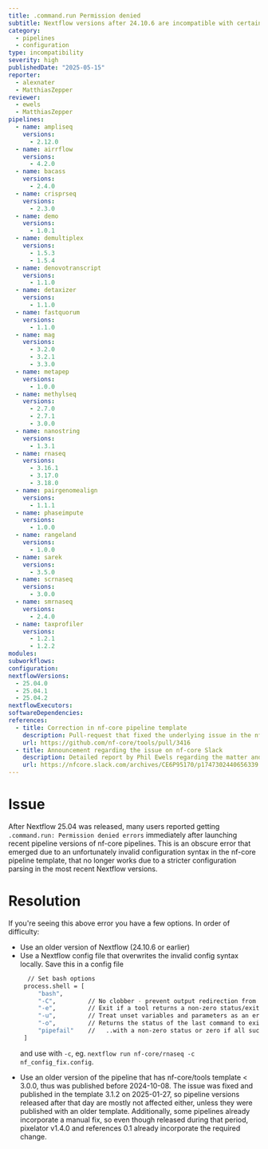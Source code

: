 ```yaml
---
title: .command.run Permission denied
subtitle: Nextflow versions after 24.10.6 are incompatible with certain nf-core pipelines published in 2024 and early 2025.
category:
  - pipelines
  - configuration
type: incompatibility
severity: high
publishedDate: "2025-05-15"
reporter:
  - alexnater
  - MatthiasZepper
reviewer:
  - ewels
  - MatthiasZepper
pipelines:
  - name: ampliseq
    versions:
      - 2.12.0
  - name: airrflow
    versions:
      - 4.2.0
  - name: bacass
    versions:
      - 2.4.0
  - name: crisprseq
    versions:
      - 2.3.0
  - name: demo
    versions:
      - 1.0.1
  - name: demultiplex
    versions:
      - 1.5.3
      - 1.5.4
  - name: denovotranscript
    versions:
      - 1.1.0
  - name: detaxizer
    versions:
      - 1.1.0
  - name: fastquorum
    versions:
      - 1.1.0
  - name: mag
    versions:
      - 3.2.0
      - 3.2.1
      - 3.3.0
  - name: metapep
    versions:
      - 1.0.0
  - name: methylseq
    versions:
      - 2.7.0
      - 2.7.1
      - 3.0.0
  - name: nanostring
    versions:
      - 1.3.1
  - name: rnaseq
    versions:
      - 3.16.1
      - 3.17.0
      - 3.18.0
  - name: pairgenomealign
    versions:
      - 1.1.1
  - name: phaseimpute
    versions:
      - 1.0.0
  - name: rangeland
    versions:
      - 1.0.0
  - name: sarek
    versions:
      - 3.5.0
  - name: scrnaseq
    versions:
      - 3.0.0
  - name: smrnaseq
    versions:
      - 2.4.0
  - name: taxprofiler
    versions:
      - 1.2.1
      - 1.2.2
modules:
subworkflows:
configuration:
nextflowVersions:
  - 25.04.0
  - 25.04.1
  - 25.04.2
nextflowExecutors:
softwareDependencies:
references:
  - title: Correction in nf-core pipeline template
    description: Pull-request that fixed the underlying issue in the nf-core pipeline template
    url: https://github.com/nf-core/tools/pull/3416
  - title: Announcement regarding the issue on nf-core Slack
    description: Detailed report by Phil Ewels regarding the matter and suggestions for resolution
    url: https://nfcore.slack.com/archives/CE6P95170/p1747302440656339
---
```


# Issue

After Nextflow 25.04 was released, many users reported getting `.command.run: Permission denied errors` immediately after launching recent pipeline versions of nf-core pipelines. This is an obscure error that emerged due to an unfortunately invalid configuration syntax in the nf-core pipeline template, that no longer works due to a stricter configuration parsing in the most recent Nextflow versions.

# Resolution

If you're seeing this above error you have a few options. In order of difficulty:

<ul>
<li>Use an older version of Nextflow (24.10.6 or earlier)</li>
<li>Use a Nextflow config file that overwrites the invalid config syntax locally. Save this in a config file

```bash
  // Set bash options
 process.shell = [
     "bash",
     "-C",         // No clobber - prevent output redirection from overwriting files.
     "-e",         // Exit if a tool returns a non-zero status/exit code
     "-u",         // Treat unset variables and parameters as an error
     "-o",         // Returns the status of the last command to exit..
     "pipefail"    //   ..with a non-zero status or zero if all successfully execute
 ]
```

and use with `-c`, eg. `nextflow run nf-core/rnaseq -c nf_config_fix.config`.</li>

<li>Use an older version of the pipeline that has nf-core/tools template < 3.0.0, thus was published before 2024-10-08. The issue was fixed and published in the template 3.1.2 on 2025-01-27, so pipeline versions released after that day are mostly not affected either, unless they were published with an older template. Additionally, some pipelines already incorporate a manual fix, so even though released during that period, pixelator v1.4.0 and references 0.1 already incorporate the required change.</li>
</ul>
